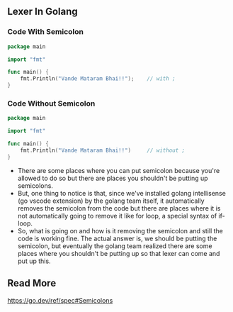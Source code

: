 ## Lexer In Golang

### Code With Semicolon
```go
package main

import "fmt"

func main() {
	fmt.Println("Vande Mataram Bhai!!");    // with ;
}
```

### Code Without Semicolon
```go
package main

import "fmt"

func main() {
	fmt.Println("Vande Mataram Bhai!!")     // without ;
}
```

* There are some places where you can put semicolon because you're allowed to do so but there are places you shouldn't be putting up semicolons. 
* But, one thing to notice is that, since we've installed golang intellisense (go vscode extension) by the golang team itself, it automatically removes the semicolon from the code but there are places where it is not automatically going to remove it like for loop, a special syntax of if-loop.
* So, what is going on and how is it removing the semicolon and still the code is working fine. The actual answer is, we should be putting the semicolon, but eventually the golang team realized there are some places where you shouldn't be putting up so that lexer can come and put up this.

## Read More
https://go.dev/ref/spec#Semicolons
